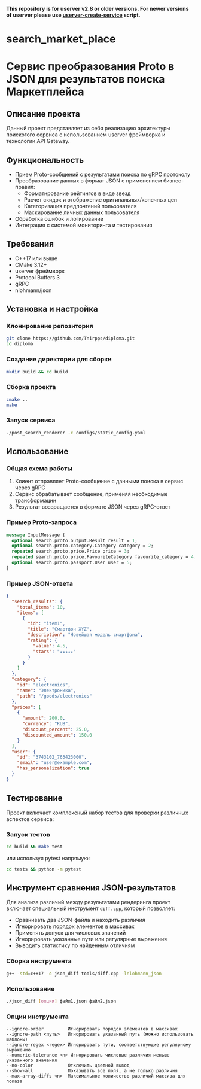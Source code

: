 **This repository is for userver v2.8 or older versions. For newer versions of userver please use
[userver-create-service](https://userver.tech/de/dab/md_en_2userver_2build_2build.html#autotoc_md177) script.**

# search_market_place

# Сервис преобразования Proto в JSON для результатов поиска Маркетплейса

## Описание проекта

Данный проект представляет из себя реализацию архитектуры поискогого сервиса с использованием userver фреймворка и технологии API Gateway.

## Функциональность

- Прием Proto-сообщений с результатами поиска по gRPC протоколу
- Преобразование данных в формат JSON с применением бизнес-правил:
  - Форматирование рейтингов в виде звезд
  - Расчет скидок и отображение оригинальных/конечных цен
  - Категоризация предпочтений пользователя
  - Маскирование личных данных пользователя
- Обработка ошибок и логирование
- Интеграция с системой мониторинга и тестирования

## Требования

- C++17 или выше
- CMake 3.12+
- userver фреймворк
- Protocol Buffers 3
- gRPC
- nlohmann/json

## Установка и настройка

### Клонирование репозитория
```bash
git clone https://github.com/Tnirpps/diploma.git
cd diploma
```

### Создание директории для сборки
```bash
mkdir build && cd build
```

### Сборка проекта
```bash
cmake ..
make
```

### Запуск сервиса
```bash
./post_search_renderer -c configs/static_config.yaml
```

## Использование

### Общая схема работы
1. Клиент отправляет Proto-сообщение с данными поиска в сервис через gRPC
2. Сервис обрабатывает сообщение, применяя необходимые трансформации
3. Результат возвращается в формате JSON через gRPC-ответ

### Пример Proto-запроса
```protobuf
message InputMessage {
  optional search.proto.output.Result result = 1;
  optional search.proto.category.Category category = 2;
  repeated search.proto.price.Price price = 3;
  repeated search.proto.price.FavouriteCategory favourite_category = 4;
  optional search.proto.passport.User user = 5;
}
```

### Пример JSON-ответа
```json
{
  "search_results": {
    "total_items": 10,
    "items": [
      {
        "id": "item1",
        "title": "Смартфон XYZ",
        "description": "Новейшая модель смартфона",
        "rating": {
          "value": 4.5,
          "stars": "★★★★★"
        }
      }
    ]
  },
  "category": {
    "id": "electronics",
    "name": "Электроника",
    "path": "/goods/electronics"
  },
  "prices": [
    {
      "amount": 200.0,
      "currency": "RUB",
      "discount_percent": 25.0,
      "discounted_amount": 150.0
    }
  ],
  "user": {
    "id": "3743102_763423000",
    "email": "user@example.com",
    "has_personalization": true
  }
}
```

## Тестирование

Проект включает комплексный набор тестов для проверки различных аспектов сервиса:

### Запуск тестов
```bash
cd build && make test
```

или используя pytest напрямую:

```bash
cd tests && python -m pytest
```

## Инструмент сравнения JSON-результатов

Для анализа различий между результатами рендеринга проект включает специальный инструмент `diff.cpp`, который позволяет:

- Сравнивать два JSON-файла и находить различия
- Игнорировать порядок элементов в массивах
- Применять допуск для числовых значений
- Игнорировать указанные пути или регулярные выражения
- Выводить статистику по найденным отличиям

### Сборка инструмента
```bash
g++ -std=c++17 -o json_diff tools/diff.cpp -lnlohmann_json
```

### Использование
```bash
./json_diff [опции] файл1.json файл2.json
```

### Опции инструмента
```
--ignore-order         Игнорировать порядок элементов в массивах
--ignore-path <путь>   Игнорировать указанный путь (можно использовать шаблоны)
--ignore-regex <regex> Игнорировать пути, соответствующие регулярному выражению
--numeric-tolerance <n> Игнорировать числовые различия меньше указанного значения
--no-color             Отключить цветной вывод
--show-all             Показывать все поля, а не только различия
--max-array-diffs <n>  Максимальное количество различий массива для показа
```
